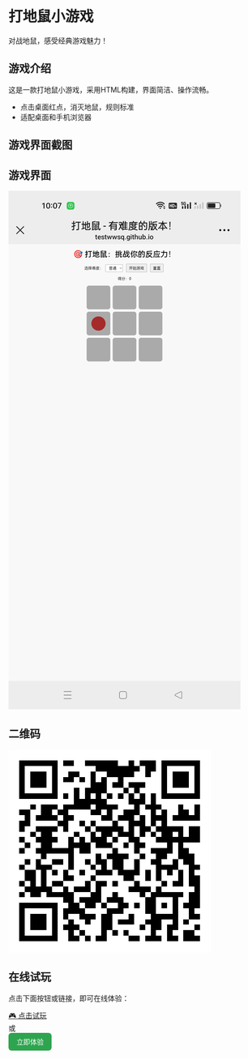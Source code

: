 # 打地鼠小游戏

对战地鼠，感受经典游戏魅力！

## 游戏介绍

这是一款打地鼠小游戏，采用HTML构建，界面简洁、操作流畅。

- 点击桌面红点，消灭地鼠，规则标准
- 适配桌面和手机浏览器

## 游戏界面截图


## 游戏界面
![游戏截图](jietu.jpg)

## 二维码
![二维码截图](erweima.jpg)




## 在线试玩

点击下面按钮或链接，即可在线体验：

[🎮 点击试玩](https://testwwsq.github.io/)  
或  
<a href="https://testwwsq.github.io/" target="_blank"><button style="background-color: #2ea44f; color: white; padding: 8px 16px; border: none; border-radius: 6px; cursor: pointer;">立即体验</button></a>
